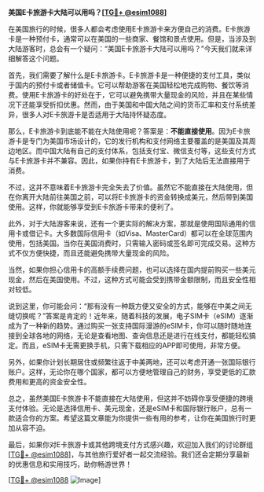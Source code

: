 **美国E卡旅游卡大陆可以用吗？[[TG💪+ @esim1088](https://t.me/s/esim1088)]**

在美国旅行的时候，很多人都会考虑使用E卡旅游卡来方便自己的消费。E卡旅游卡是一种预付卡，通常可以在美国的一些商家、餐馆和景点使用。但是，当涉及到大陆游客时，总会有一个疑问：“美国E卡旅游卡大陆可以用吗？”今天我们就来详细解答这个问题。

首先，我们需要了解什么是E卡旅游卡。E卡旅游卡是一种便捷的支付工具，类似于国内的预付卡或者储值卡。它可以帮助游客在美国轻松地完成购物、餐饮等消费。使用E卡旅游卡的好处在于，它可以避免携带大量现金的风险，并且在某些情况下还能享受折扣优惠。然而，由于美国和中国大陆之间的货币汇率和支付系统差异，很多人对E卡旅游卡是否适用于大陆持怀疑态度。

那么，E卡旅游卡到底能不能在大陆使用呢？答案是：**不能直接使用**。因为E卡旅游卡是专门为美国市场设计的，它的发行机构和支付网络主要覆盖的是美国及其周边地区。而中国大陆有自己的支付体系，包括支付宝、微信支付等，这些支付方式与E卡旅游卡并不兼容。因此，如果你持有E卡旅游卡，到了大陆后无法直接用于消费。

不过，这并不意味着E卡旅游卡完全失去了价值。虽然它不能直接在大陆使用，但在你离开大陆前往美国之前，可以将E卡旅游卡的资金转换成美元，然后带到美国使用。这样，你就能够享受到E卡旅游卡带来的便利了。

此外，对于大陆游客来说，还有一个更实际的解决方案，那就是使用国际通用的信用卡或借记卡。大多数国际信用卡（如Visa、MasterCard）都可以在全球范围内使用，包括美国。当你在美国消费时，只需输入密码或签名即可完成交易。这种方式不仅方便快捷，而且还能避免携带大量现金的风险。

当然，如果你担心信用卡的高额手续费问题，也可以选择在国内提前购买一些美元现金，然后在美国使用。不过，这种方式可能会受到携带金额限制，而且安全性相对较低。

说到这里，你可能会问：“那有没有一种既方便又安全的方式，能够在中美之间无缝切换呢？”答案是肯定的！近年来，随着科技的发展，电子SIM卡（eSIM）逐渐成为了一种新的趋势。通过购买一张支持国际漫游的eSIM卡，你可以随时随地连接到全球各地的网络，无论是查看地图、查询信息还是进行在线支付，都能轻松搞定。而且，eSIM卡无需更换手机，只需下载相应的APP即可使用，非常方便。

另外，如果你计划长期居住或频繁往返于中美两地，还可以考虑开通一张国际银行账户。这样，无论你在哪个国家，都可以方便地管理自己的财务，享受更低的汇款费用和更高的资金安全性。

总之，虽然美国E卡旅游卡不能直接在大陆使用，但这并不妨碍你享受便捷的跨境支付体验。无论是选择信用卡、美元现金，还是eSIM卡和国际银行账户，总有一款适合你的方案。希望这篇文章能为你提供一些有用的参考，让你在美国旅行时更加从容不迫。

最后，如果你对E卡旅游卡或其他跨境支付方式感兴趣，欢迎加入我们的讨论群组[[TG💪+ @esim1088](https://t.me/s/esim1088)]，与其他旅行爱好者一起交流经验。我们还会定期分享最新的优惠信息和实用技巧，助你畅游世界！

[[TG💪+ @esim1088](https://t.me/s/esim1088) ![Image](https://i.postimg.cc/4NQfJmqS/Snipaste-2025-05-13-00-14-12.png)]
